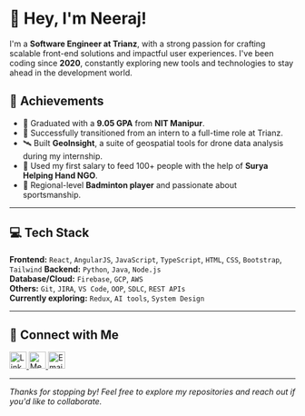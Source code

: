 # 👋 Hey, I'm Neeraj!

I'm a **Software Engineer at Trianz**, with a strong passion for crafting scalable front-end solutions and impactful user experiences. I've been coding since **2020**, constantly exploring new tools and technologies to stay ahead in the development world.

## 🚀 Achievements

- 🏅 Graduated with a **9.05 GPA** from **NIT Manipur**.
- 💼 Successfully transitioned from an intern to a full-time role at Trianz.
- 🛰️ Built **GeoInsight**, a suite of geospatial tools for drone data analysis during my internship.
- 🙌 Used my first salary to feed 100+ people with the help of **Surya Helping Hand NGO**.
- 🏸 Regional-level **Badminton player** and passionate about sportsmanship.

---

## 💻 Tech Stack

**Frontend:** `React`, `AngularJS`, `JavaScript`, `TypeScript`, `HTML`, `CSS`, `Bootstrap`, `Tailwind`
**Backend:** `Python`, `Java`, `Node.js`  
**Database/Cloud:** `Firebase`, `GCP`, `AWS`  
**Others:** `Git`, `JIRA`, `VS Code`, `OOP`, `SDLC`, `REST APIs`  
**Currently exploring:** `Redux`, `AI tools`, `System Design`

---

## 🤝 Connect with Me

<a href="https://linkedin.com/in/neeraj-kr-gupta" target="_blank">
  <img src="https://cdn.jsdelivr.net/npm/simple-icons@v9/icons/linkedin.svg" alt="LinkedIn" width="30" height="30"/>
</a>
<a href="https://medium.com/@yourhandle" target="_blank">
  <img src="https://cdn.jsdelivr.net/npm/simple-icons@v9/icons/medium.svg" alt="Medium" width="30" height="30"/>
</a>
<a href="mailto:kumarguptaneeraj.100@gmail.com" target="_blank">
  <img src="https://cdn.jsdelivr.net/npm/simple-icons@v9/icons/gmail.svg" alt="Email" width="30" height="30"/>
</a>


---

_Thanks for stopping by! Feel free to explore my repositories and reach out if you'd like to collaborate._
